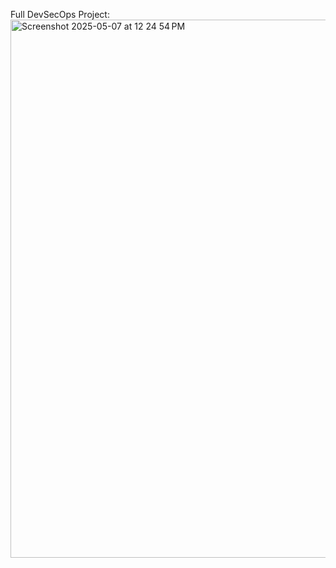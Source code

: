 Full DevSecOps Project:
<img width="861" alt="Screenshot 2025-05-07 at 12 24 54 PM" src="https://github.com/user-attachments/assets/aa00e52e-153e-4fdd-b180-1d7a029ae696" />
